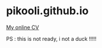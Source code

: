 # pikooli.github.io

<a href="https://pikooli.github.io/">My online CV</a> 

PS : this is not ready, i not a duck !!!!!
